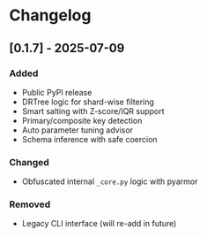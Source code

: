 # Changelog

## [0.1.7] - 2025-07-09
### Added
- Public PyPI release
- DRTree logic for shard-wise filtering
- Smart salting with Z-score/IQR support
- Primary/composite key detection
- Auto parameter tuning advisor
- Schema inference with safe coercion

### Changed
- Obfuscated internal `_core.py` logic with pyarmor

### Removed
- Legacy CLI interface (will re-add in future)
